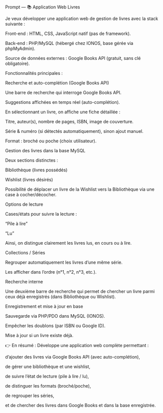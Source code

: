 Prompt — 📚 Application Web Livres

Je veux développer une application web de gestion de livres avec la stack suivante :

Front-end : HTML, CSS, JavaScript natif (pas de framework).

Back-end : PHP/MySQL (hébergé chez IONOS, base gérée via phpMyAdmin).

Source de données externes : Google Books API (gratuit, sans clé obligatoire).

Fonctionnalités principales :

Recherche et auto-complétion (Google Books API)

Une barre de recherche qui interroge Google Books API.

Suggestions affichées en temps réel (auto-complétion).

En sélectionnant un livre, on affiche une fiche détaillée :

Titre, auteur(s), nombre de pages, ISBN, image de couverture.

Série & numéro (si détectés automatiquement), sinon ajout manuel.

Format : broché ou poche (choix utilisateur).

Gestion des livres dans la base MySQL

Deux sections distinctes :

Bibliothèque (livres possédés)

Wishlist (livres désirés)

Possibilité de déplacer un livre de la Wishlist vers la Bibliothèque via une case à cocher/décocher.

Options de lecture

Cases/états pour suivre la lecture :

“Pile à lire”

“Lu”

Ainsi, on distingue clairement les livres lus, en cours ou à lire.

Collections / Séries

Regrouper automatiquement les livres d’une même série.

Les afficher dans l’ordre (n°1, n°2, n°3, etc.).

Recherche interne

Une deuxième barre de recherche qui permet de chercher un livre parmi ceux déjà enregistrés (dans Bibliothèque ou Wishlist).

Enregistrement et mise à jour en base

Sauvegarde via PHP/PDO dans MySQL (IONOS).

Empêcher les doublons (par ISBN ou Google ID).

Mise à jour si un livre existe déjà.

👉 En résumé :
Développe une application web complète permettant :

d’ajouter des livres via Google Books API (avec auto-complétion),

de gérer une bibliothèque et une wishlist,

de suivre l’état de lecture (pile à lire / lu),

de distinguer les formats (broché/poche),

de regrouper les séries,

et de chercher des livres dans Google Books et dans la base enregistrée.